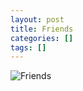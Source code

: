 ```yaml
---
layout: post
title: Friends
categories: []
tags: []
---
```

![Friends](https://m.media-amazon.com/images/M/MV5BNDVkYjU0MzctMWRmZi00NTkxLTgwZWEtOWVhYjZlYjllYmU4XkEyXkFqcGdeQXVyNTA4NzY1MzY@._V1.jpg)
